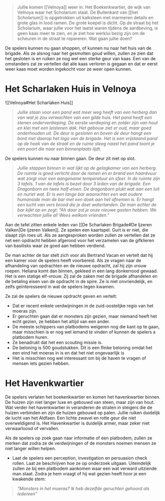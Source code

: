 > Jullie komen [[Velnoya]] weer in. Het Boekenkwartier, de wijk van Velnoya waar het Scholarium staat. De Buitenkant van [[het Scholarium]] is opgetrokken uit kalksteen met marmeren details en grote glas in lood ramen. De grote koepel is dicht.
> Op de straat bij het Scholarium, waar jullie voor het laatst waren tijdens de aardbeving, is geen kaas meer te zien, en je ziet hoe werklui bezig zijn om de scheuren in de straat te repareren.
> Wat gaan jullie doen?

De spelers kunnen nu gaan shoppen, of kunnen nu naar het huis van de brigade.
Als ze alsnog naar het gesmolten goud willen, zullen ze zien dat het gesloten is en ruiken ze nog wel een sterke geur van kaas. Een van de omstanders zal ze vertellen dat alle kaas verloren is gegaan en dat er eerst weer kaas moet worden ingekocht voor ze weer open kunnen. 

# Het Scharlaken Huis in Velnoya
![[Velnoya#Het Scharlaken Huis]]

> *Jullie staan voor een pand wat meer weg heeft van een herberg dan van wat je zou verwachten van een gilde huis. Het pand heeft een stenen onderverdieping. De eerste verdieping en zolder zijn van hout en klei met een leistenen dak. Het gebouw ziet er oud, maar goed onderhouden uit. De deur is gesloten en boven de deur hangt een bord met daarop het logo van de brigade. Het is een vrijstaand pand op de hoek van de straat en de ruime steeg naast het pand toont je een poort die naar een binnenplaats lijdt.*

De spelers kunnen nu naar binnen gaan. De deur zit niet op slot.

> *Jullie stappen binnen in wat lijkt op de gelagkamer van een herberg. De ruimte is goed verlicht door de ramen en er brand een haardvuur wat zorgt voor een aangename temperatuur en sfeer. In de ruimte zijn 3 tafels. 1 van de tafels is bezet door 3 leden van de brigade. Een Dragonborn en twee half-elven. De dragonborn plukt wat aan een luit en nuriet wat. Er is een lange bar waarachter een wat oudere humanoide man de bar met een doek aan het afnemen is. Er hangt een lucht van vers brood die je doet watertanden. De man achter de bar kijkt op en zegt: "Ah daar zal je onze nieuwe gasten hebben. We verwachten jullie al! Wees welkom vrienden."*

Aan de tafel zitten enkele leden van [[De Scharlaken Brigade#De Ijzeren Valken|De ijzeren Valken]]. Ze spelen een kaartspel.  Gurt is er niet, die slaapt zijn roes uit. Als ze aangesproken worden zullen ze vertellen dat ze net een opdracht hebben afgerond voor het verzamelen van de gifklieren van basilisks waar ze goed aan hebben verdiend.

De man achter de bar stelt zich voor als Bertrand Vacan en vertelt dat hij een kamer voor de spelers heeft voorbereid. 
Als ze vragen naar de afhandeling van opdrachten en de nieuwe opdracht, zal hij zijn vrouw roepen.
Heliana komt dan binnen, gekleed in een lang donkerrood gewaad. Het is een statige elf-vrouw.
Zij zal de zaken met de brigade afhandelen en de betaling eisen van de opdracht in de spire. Ze is niet onvriendelijk, en zelfs geïnteresseerd in wat de spelers tegen kwamen. 

Ze zal de spelers de nieuwe opdracht geven en vertelt:
- Dat er recent enkele verdwijningen in de zuid-oostelijke regio van het moeras zijn.
- Er geruchten gaan dat er monsters zijn gezien, maar niemand heeft het echt gezien, ze hebben het altijd van een ander.
- De meeste schippers van platbodems weigeren nog die kant op te gaan, maar misschien is er nog wel iemand te vinden of kunnen de spelers a platbodem huren.
- Ze benadrukt dat het een scouting missie is.
- De beloning is 500 goudstukken. Dit is een flinke beloning omdat het een eind het moeras in is en dat het niet ongevaarlijk is
- Het is misschien nog wel interessant om bij de haven te vragen of mensen iets gezien hebben.

# Het Havenkwartier
De spelers verlaten het boekenkwartier en komen het havenkwartier binnen. De huizen zijn niet langer luxe en gebouwd van steen, maar zijn van hout. Wat verder het havenkwartier in veranderen de straten in steigers die de huizen verbinden en zijn de huizen gebouwd op palen.
Jullie ruiken duidelijk de lucht van het Aldfaen. Een lichte zwavel en rotte geur die niet overweldigend is. 
Het Havenkwartier is duidelijk armer, maar zeker niet verwaarloosd of vervallen.

Als de spelers op zoek gaan naar informatie of een platbodem, zullen ze merken dat zodra ze de verdwijningen of de monsters noemen mensen ze niet langer willen helpen. 
- Laat de spelers een perception, investigation en persuasion check rollen. Laat ze beschrijven hoe ze op onderzoek uitgaan.
Uiteindelijk zullen ze bij een platbodem aankomen waar een wat verward uitziende man staat. Zodra je hem vraagt of hij wat gezien heeft hoor je een kwakende stem:
> *"Monsters in het moeras? Ik heb dezelfde geruchten gehoord als iedereen"*
